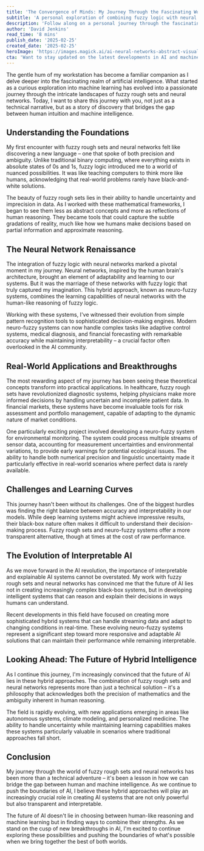 ```yaml
---
title: 'The Convergence of Minds: My Journey Through the Fascinating World of Fuzzy Rough Sets and Neural Networks'
subtitle: 'A personal exploration of combining fuzzy logic with neural networks for more interpretable AI'
description: 'Follow along on a personal journey through the fascinating intersection of fuzzy rough sets and neural networks, where human-like reasoning meets machine learning. Discover how these hybrid approaches are shaping the future of interpretable AI and transforming fields from healthcare to environmental monitoring.'
author: 'David Jenkins'
read_time: '8 mins'
publish_date: '2025-02-25'
created_date: '2025-02-25'
heroImage: 'https://images.magick.ai/ai-neural-networks-abstract-visualization.jpg'
cta: 'Want to stay updated on the latest developments in AI and machine learning? Follow us on LinkedIn for more insights into the future of intelligent systems and join a community of forward-thinking tech enthusiasts!'
---
```


The gentle hum of my workstation has become a familiar companion as I delve deeper into the fascinating realm of artificial intelligence. What started as a curious exploration into machine learning has evolved into a passionate journey through the intricate landscapes of fuzzy rough sets and neural networks. Today, I want to share this journey with you, not just as a technical narrative, but as a story of discovery that bridges the gap between human intuition and machine intelligence.

## Understanding the Foundations

My first encounter with fuzzy rough sets and neural networks felt like discovering a new language – one that spoke of both precision and ambiguity. Unlike traditional binary computing, where everything exists in absolute states of 0s and 1s, fuzzy logic introduced me to a world of nuanced possibilities. It was like teaching computers to think more like humans, acknowledging that real-world problems rarely have black-and-white solutions.

The beauty of fuzzy rough sets lies in their ability to handle uncertainty and imprecision in data. As I worked with these mathematical frameworks, I began to see them less as abstract concepts and more as reflections of human reasoning. They became tools that could capture the subtle gradations of reality, much like how we humans make decisions based on partial information and approximate reasoning.

## The Neural Network Renaissance

The integration of fuzzy logic with neural networks marked a pivotal moment in my journey. Neural networks, inspired by the human brain's architecture, brought an element of adaptability and learning to our systems. But it was the marriage of these networks with fuzzy logic that truly captured my imagination. This hybrid approach, known as neuro-fuzzy systems, combines the learning capabilities of neural networks with the human-like reasoning of fuzzy logic.

Working with these systems, I've witnessed their evolution from simple pattern recognition tools to sophisticated decision-making engines. Modern neuro-fuzzy systems can now handle complex tasks like adaptive control systems, medical diagnosis, and financial forecasting with remarkable accuracy while maintaining interpretability – a crucial factor often overlooked in the AI community.

## Real-World Applications and Breakthroughs

The most rewarding aspect of my journey has been seeing these theoretical concepts transform into practical applications. In healthcare, fuzzy rough sets have revolutionized diagnostic systems, helping physicians make more informed decisions by handling uncertain and incomplete patient data. In financial markets, these systems have become invaluable tools for risk assessment and portfolio management, capable of adapting to the dynamic nature of market conditions.

One particularly exciting project involved developing a neuro-fuzzy system for environmental monitoring. The system could process multiple streams of sensor data, accounting for measurement uncertainties and environmental variations, to provide early warnings for potential ecological issues. The ability to handle both numerical precision and linguistic uncertainty made it particularly effective in real-world scenarios where perfect data is rarely available.

## Challenges and Learning Curves

This journey hasn't been without its challenges. One of the biggest hurdles was finding the right balance between accuracy and interpretability in our models. While deep learning systems might achieve impressive results, their black-box nature often makes it difficult to understand their decision-making process. Fuzzy rough sets and neuro-fuzzy systems offer a more transparent alternative, though at times at the cost of raw performance.

## The Evolution of Interpretable AI

As we move forward in the AI revolution, the importance of interpretable and explainable AI systems cannot be overstated. My work with fuzzy rough sets and neural networks has convinced me that the future of AI lies not in creating increasingly complex black-box systems, but in developing intelligent systems that can reason and explain their decisions in ways humans can understand.

Recent developments in this field have focused on creating more sophisticated hybrid systems that can handle streaming data and adapt to changing conditions in real-time. These evolving neuro-fuzzy systems represent a significant step toward more responsive and adaptable AI solutions that can maintain their performance while remaining interpretable.

## Looking Ahead: The Future of Hybrid Intelligence

As I continue this journey, I'm increasingly convinced that the future of AI lies in these hybrid approaches. The combination of fuzzy rough sets and neural networks represents more than just a technical solution – it's a philosophy that acknowledges both the precision of mathematics and the ambiguity inherent in human reasoning.

The field is rapidly evolving, with new applications emerging in areas like autonomous systems, climate modeling, and personalized medicine. The ability to handle uncertainty while maintaining learning capabilities makes these systems particularly valuable in scenarios where traditional approaches fall short.

## Conclusion

My journey through the world of fuzzy rough sets and neural networks has been more than a technical adventure – it's been a lesson in how we can bridge the gap between human and machine intelligence. As we continue to push the boundaries of AI, I believe these hybrid approaches will play an increasingly crucial role in creating AI systems that are not only powerful but also transparent and interpretable.

The future of AI doesn't lie in choosing between human-like reasoning and machine learning but in finding ways to combine their strengths. As we stand on the cusp of new breakthroughs in AI, I'm excited to continue exploring these possibilities and pushing the boundaries of what's possible when we bring together the best of both worlds.